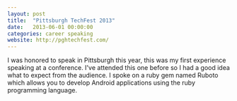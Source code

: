 ```yaml
---
layout: post
title:  "Pittsburgh TechFest 2013"
date:   2013-06-01 00:00:00
categories: career speaking
website: http://pghtechfest.com/
---
```

I was honored to speak in Pittsburgh this year, this was my first experience speaking at a conference. I've attended this one before so I had a good idea what to expect from the audience. I spoke on a ruby gem named Ruboto which allows you to develop Android applications using the ruby programming language.
